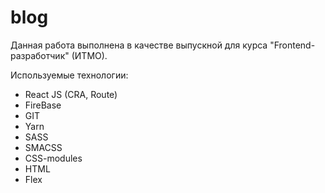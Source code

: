 # blog

Данная работа выполнена в качестве выпускной для курса "Frontend-разработчик" (ИТМО).

Используемые технологии:

- React JS (CRA, Route)
- FireBase
- GIT
- Yarn
- SASS
- SMACSS
- CSS-modules
- HTML
- Flex
